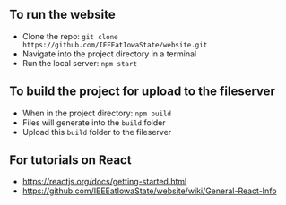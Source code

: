 ## To run the website
* Clone the repo: `git clone https://github.com/IEEEatIowaState/website.git`
* Navigate into the project directory in a terminal
* Run the local server: `npm start`

## To build the project for upload to the fileserver
* When in the project directory: `npm build`
* Files will generate into the `build` folder
* Upload this `build` folder to the fileserver

## For tutorials on React
* https://reactjs.org/docs/getting-started.html
* https://github.com/IEEEatIowaState/website/wiki/General-React-Info
